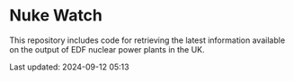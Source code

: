 # Nuke Watch

This repository includes code for retrieving the latest information available on the output of EDF nuclear power plants in the UK.

Last updated: 2024-09-12 05:13